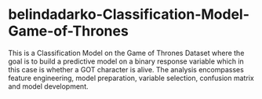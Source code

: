 # belindadarko-Classification-Model-Game-of-Thrones

This is a Classification Model on the Game of Thrones Dataset where the goal is to build a predictive model on a binary response variable which in this case is whether a GOT character is alive. The analysis encompasses feature engineering, model preparation, variable selection, confusion matrix and model development.

